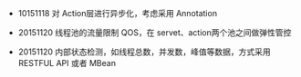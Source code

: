 * 10151118 对 Action层进行异步化，考虑采用 Annotation

* 20151120 线程池的流量限制 QOS，在 servet、action两个池之间做弹性管控

* 20151120 内部状态检测，如线程总数，并发数，峰值等数据，方式采用 RESTFUL API 或者 MBean
